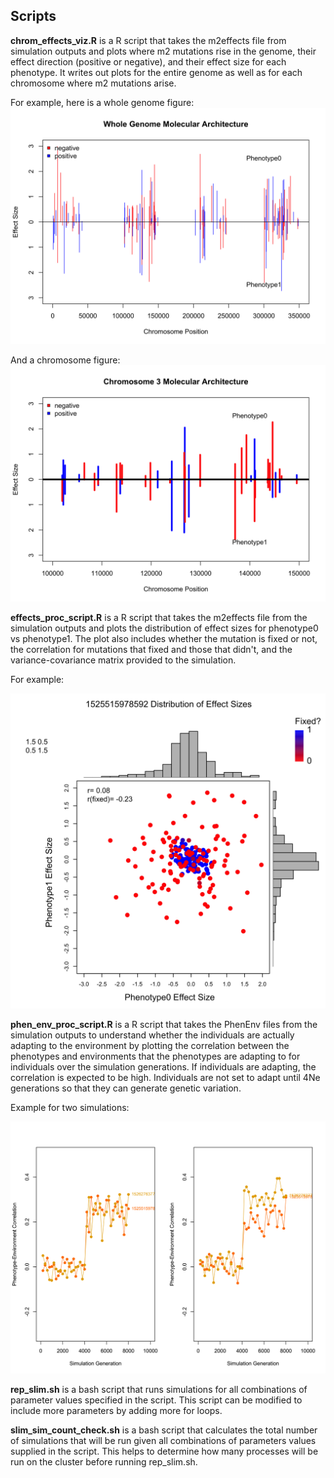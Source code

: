 ## Scripts

**chrom_effects_viz.R** is a R script that takes the m2effects file from simulation outputs and plots where m2 mutations rise in the genome, their effect direction (positive or negative), and their effect size for each phenotype. It writes out plots for the entire genome as well as for each chromosome where m2 mutations arise.

For example, here is a whole genome figure:
![""](/figures/1529274835622_mut_effect_allchrom.png)

And a chromosome figure:
![""](/figures/1529274835622_mut_effect_chrom3.png)

**effects_proc_script.R** is a R script that takes the m2effects file from the simulation outputs and plots the distribution of effect sizes for phenotype0 vs phenotype1. The plot also includes whether the mutation is fixed or not, the correlation for mutations that fixed and those that didn't, and the variance-covariance matrix provided to the simulation.

For example:

![""](/figures/1525515978592_dist_effect_sizes.png)

**phen_env_proc_script.R** is a R script that takes the PhenEnv files from the simulation outputs to understand whether the individuals are actually adapting to the environment by plotting the correlation between the phenotypes and environments that the phenotypes are adapting to for individuals over the simulation generations. If individuals are adapting, the correlation is expected to be high. Individuals are not set to adapt until 4Ne generations so that they can generate genetic variation.

Example for two simulations:

![""](/figures/20180618_phen_env_corr.png)

**rep_slim.sh** is a bash script that runs simulations for all combinations of parameter values specified in the script. This script can be modified to include more parameters by adding more for loops.

**slim_sim_count_check.sh** is a bash script that calculates the total number of simulations that will be run given all combinations of parameters values supplied in the script. This helps to determine how many processes will be run on the cluster before running rep_slim.sh.
